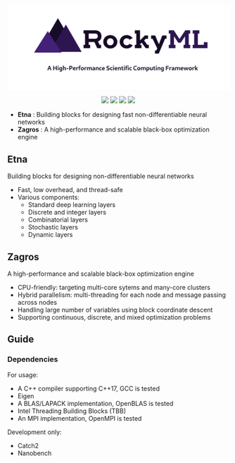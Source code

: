 <p><img align="center" src="/logo/rockyml-white-1200.png"></p>
<p align="center">
  <img src="https://img.shields.io/badge/C%2B%2B-17-blueviolet?style=flat">
  <img src="https://img.shields.io/github/workflow/status/amirabbasasadi/RockyML/CTest?label=build%20%26%20test">
  <img src="https://img.shields.io/github/commit-activity/m/amirabbasasadi/RockyML">
  <img src="https://img.shields.io/github/license/amirabbasasadi/RockyML">
</p>

- **Etna** : Building blocks for designing fast non-differentiable neural networks
- **Zagros** : A high-performance and scalable black-box optimization engine


## Etna
Building blocks for designing non-differentiable neural networks

- Fast, low overhead, and thread-safe 
- Various components:
  - Standard deep learning layers
  - Discrete and integer layers
  - Combinatorial layers
  - Stochastic layers
  - Dynamic layers

## Zagros
A high-performance and scalable black-box optimization engine

- CPU-friendly: targeting multi-core sytems and many-core clusters
- Hybrid parallelism: multi-threading for each node and message passing across nodes
- Handling large number of variables using block coordinate descent
- Supporting continuous, discrete, and mixed optimization problems


## Guide
### Dependencies
For usage:
- A C++ compiler supporting C++17, GCC is tested
- Eigen
- A BLAS/LAPACK implementation, OpenBLAS is tested
- Intel Threading Building Blocks (TBB)
- An MPI implementation, OpenMPI is tested

Development only:  
- Catch2
- Nanobench

